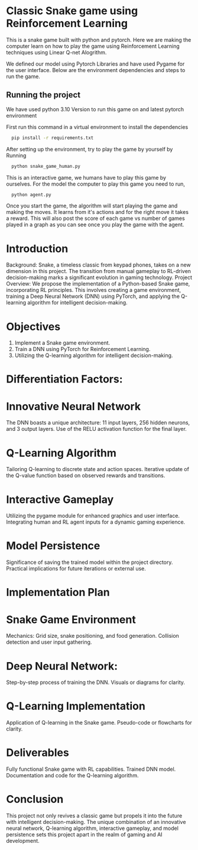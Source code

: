 
# Classic Snake game using Reinforcement Learning

This is a snake game built with python and pytorch. Here we are making the computer learn on how to play the game using Reinforcement Learning techniques using Linear Q-net Alogrithm.

We defined our model using Pytorch Libraries and have used Pygame for the user interface. Below are the environment dependencies and steps to run the game.

## Running the project

We have used python 3.10 Version to run this game on and latest pytorch environment


First run this command in a virtual environment to install the dependencies

```bash
  pip install -r requirements.txt
```

After setting up the environment, try to play the game by yourself by Running

```bash
  python snake_game_human.py
```

This is an interactive game, we humans have to play this game by ourselves. For the model the computer to play this game you need to run,

```bash
  python agent.py
```

Once you start the game, the algorithm will start playing the game and making the moves. It learns from it's actions and for the right move it takes a reward. This will also post the score of each game vs number of games played in a graph as you can see once you play the game with the agent.

# Introduction
Background: 
Snake, a timeless classic from keypad phones, takes on a new dimension in this project. The transition from manual gameplay to RL-driven decision-making marks a significant evolution in gaming technology. 
Project Overview: 
We propose the implementation of a Python-based Snake game, incorporating RL principles. This involves creating a game environment, training a Deep Neural Network (DNN) using PyTorch, and applying the Q-learning algorithm for intelligent decision-making. 

# Objectives
1.	Implement a Snake game environment. 
2.	Train a DNN using PyTorch for Reinforcement Learning. 
3.	Utilizing the Q-learning algorithm for intelligent decision-making. 



# Differentiation Factors:
# Innovative Neural Network
The DNN boasts a unique architecture: 11 input layers, 256 hidden neurons, and 3 output layers. Use of the RELU activation function for the final layer. 
# Q-Learning Algorithm
 Tailoring Q-learning to discrete state and action spaces. Iterative update of the Q-value function based on observed rewards and transitions. 
# Interactive Gameplay
Utilizing the pygame module for enhanced graphics and user interface. Integrating human and RL agent inputs for a dynamic gaming experience. 
# Model Persistence
Significance of saving the trained model within the project directory. Practical implications for future iterations or external use. 
# Implementation Plan
# Snake Game Environment
Mechanics: Grid size, snake positioning, and food generation. Collision detection and user input gathering. 
# Deep Neural Network: 
Step-by-step process of training the DNN. 
Visuals or diagrams for clarity. 
# Q-Learning Implementation
Application of Q-learning in the Snake game. 
Pseudo-code or flowcharts for clarity. 
# Deliverables
Fully functional Snake game with RL capabilities. 
Trained DNN model. 
Documentation and code for the Q-learning algorithm. 

# Conclusion
This project not only revives a classic game but propels it into the future with intelligent decision-making. The unique combination of an innovative neural network, Q-learning algorithm, interactive gameplay, and model persistence sets this project apart in the realm of gaming and AI development.

